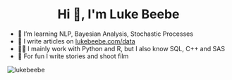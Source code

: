 <h1 align="center">Hi 👋, I'm Luke Beebe</h1>

- 🌱 I’m learning NLP, Bayesian Analysis, Stochastic Processes
- 📝 I write articles on [lukebeebe.com/data](lukebeebe.com/data)
- 👨‍💻 I mainly work with Python and R, but I also know SQL, C++ and SAS
- 🎥 For fun I write stories and shoot film

<p><img align="center" src="https://github-readme-stats.vercel.app/api/top-langs?username=lukebeebe&show_icons=true&locale=en&layout=compact" alt="lukebeebe" /></p>

<!---
lukebeebe/lukebeebe is a ✨ special ✨ repository because its `README.md` (this file) appears on your GitHub profile.
You can click the Preview link to take a look at your changes.
--->
